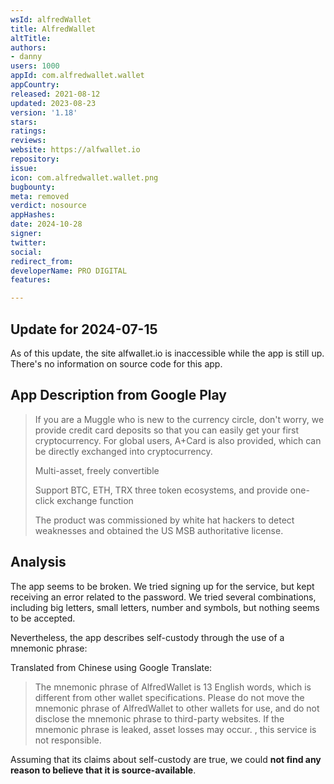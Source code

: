 ```yaml
---
wsId: alfredWallet
title: AlfredWallet
altTitle: 
authors:
- danny
users: 1000
appId: com.alfredwallet.wallet
appCountry: 
released: 2021-08-12
updated: 2023-08-23
version: '1.18'
stars: 
ratings: 
reviews: 
website: https://alfwallet.io
repository: 
issue: 
icon: com.alfredwallet.wallet.png
bugbounty: 
meta: removed
verdict: nosource
appHashes: 
date: 2024-10-28
signer: 
twitter: 
social: 
redirect_from: 
developerName: PRO DIGITAL
features: 

---
```


## Update for 2024-07-15

As of this update, the site alfwallet.io is inaccessible while the app is still up. There's no information on source code for this app.

## App Description from Google Play 

> If you are a Muggle who is new to the currency circle, don't worry, we provide credit card deposits so that you can easily get your first cryptocurrency. For global users, A+Card is also provided, which can be directly exchanged into cryptocurrency.
>
> Multi-asset, freely convertible
> 
> Support BTC, ETH, TRX three token ecosystems, and provide one-click exchange function
>
> The product was commissioned by white hat hackers to detect weaknesses and obtained the US MSB authoritative license.

## Analysis 

The app seems to be broken. We tried signing up for the service, but kept receiving an error related to the password. We tried several combinations, including big letters, small letters, number and symbols, but nothing seems to be accepted. 

Nevertheless, the app describes self-custody through the use of a mnemonic phrase:

Translated from Chinese using Google Translate:

> The mnemonic phrase of AlfredWallet is 13 English words, which is different from other wallet specifications. Please do not move the mnemonic phrase of AlfredWallet to other wallets for use, and do not disclose the mnemonic phrase to third-party websites. If the mnemonic phrase is leaked, asset losses may occur. , this service is not responsible.

Assuming that its claims about self-custody are true, we could **not find any reason to believe that it is source-available**. 
